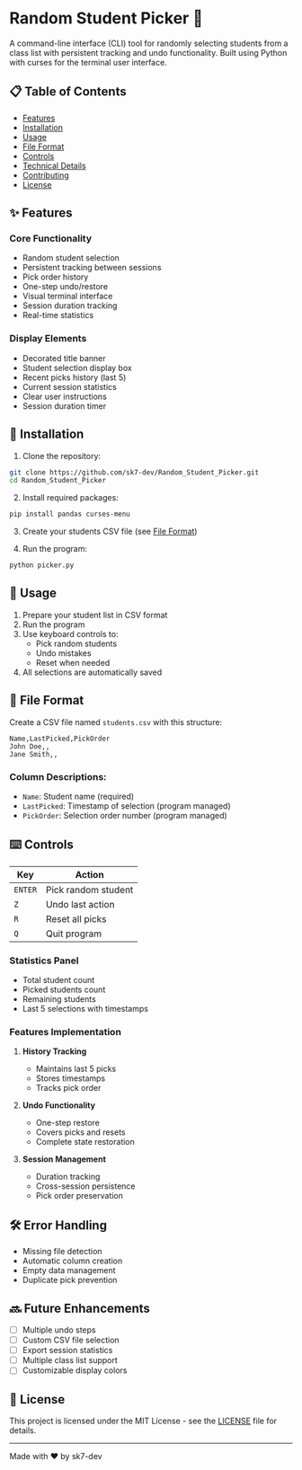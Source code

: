 # Random Student Picker 🎯

A command-line interface (CLI) tool for randomly selecting students from a class list with persistent tracking and undo functionality. Built using Python with curses for the terminal user interface.

## 📋 Table of Contents
- [Features](#features)
- [Installation](#installation)
- [Usage](#usage)
- [File Format](#file-format)
- [Controls](#controls)
- [Technical Details](#technical-details)
- [Contributing](#contributing)
- [License](#license)

## ✨ Features

### Core Functionality
* Random student selection
* Persistent tracking between sessions
* Pick order history
* One-step undo/restore
* Visual terminal interface
* Session duration tracking
* Real-time statistics

### Display Elements
* Decorated title banner
* Student selection display box
* Recent picks history (last 5)
* Current session statistics
* Clear user instructions
* Session duration timer

## 🚀 Installation

1. Clone the repository:
```bash
git clone https://github.com/sk7-dev/Random_Student_Picker.git
cd Random_Student_Picker
```

2. Install required packages:
```bash
pip install pandas curses-menu
```

3. Create your students CSV file (see [File Format](#file-format))

4. Run the program:
```bash
python picker.py
```

## 📖 Usage

1. Prepare your student list in CSV format
2. Run the program
3. Use keyboard controls to:
   * Pick random students
   * Undo mistakes
   * Reset when needed
4. All selections are automatically saved

## 📁 File Format

Create a CSV file named `students.csv` with this structure:

```csv
Name,LastPicked,PickOrder
John Doe,,
Jane Smith,,
```

### Column Descriptions:
* `Name`: Student name (required)
* `LastPicked`: Timestamp of selection (program managed)
* `PickOrder`: Selection order number (program managed)

## ⌨️ Controls

| Key | Action |
|-----|--------|
| `ENTER` | Pick random student |
| `Z` | Undo last action |
| `R` | Reset all picks |
| `Q` | Quit program |

### Statistics Panel
* Total student count
* Picked students count
* Remaining students
* Last 5 selections with timestamps

### Features Implementation
1. **History Tracking**
   - Maintains last 5 picks
   - Stores timestamps
   - Tracks pick order

2. **Undo Functionality**
   - One-step restore
   - Covers picks and resets
   - Complete state restoration

3. **Session Management**
   - Duration tracking
   - Cross-session persistence
   - Pick order preservation

## 🛠️ Error Handling
* Missing file detection
* Automatic column creation
* Empty data management
* Duplicate pick prevention

## 🔜 Future Enhancements
- [ ] Multiple undo steps
- [ ] Custom CSV file selection
- [ ] Export session statistics
- [ ] Multiple class list support
- [ ] Customizable display colors

## 📄 License

This project is licensed under the MIT License - see the [LICENSE](LICENSE) file for details.

---

Made with ❤️ by sk7-dev
